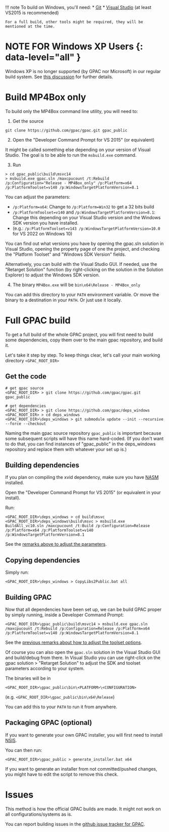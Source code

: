 !!! note
    To build on Windows, you'll need: 
    * [Git](https://git-scm.com/download/win)
    * [Visual Studio](https://visualstudio.microsoft.com/vs/community/) (at least VS2015 is recommended)

    For a full build, other tools might be required, they will be mentioned at the time.


# NOTE FOR Windows XP Users {: data-level="all" }

Windows XP is no longer supported (by GPAC nor Microsoft) in our regular build system. See [this discussion](https://github.com/gpac/gpac/issues/1490#issuecomment-649519836) for further details.

# Build MP4Box only

To build only the MP4Box command line utility, you will need to:

1. Get the source

```batch
git clone https://github.com/gpac/gpac.git gpac_public
```

2. Open the "Developer Command Prompt for VS 2015" (or equivalent)

It might be called something else depending on your version of Visual Studio. The goal is to be able to run the `msbuild.exe` command.

3. Run 

```batch
> cd gpac_public\build\msvc14
> msbuild.exe gpac.sln /maxcpucount /t:Rebuild /p:Configuration="Release - MP4Box_only" /p:Platform=x64 /p:PlatformToolset=v140 /p:WindowsTargetPlatformVersion=8.1
```

<a name="toolset"></a>
You can adjust the parameters: 
 - `/p:Platform=x64`: Change to `/p:Platform=Win32` to get a 32 bits build
 - `/p:PlatformToolset=v140` and `/p:WindowsTargetPlatformVersion=8.1`: Change this depending on your Visual Studio version and the Windows SDK version you have installed.
 -  (e.g.: `/p:PlatformToolset=v143 /p:WindowsTargetPlatformVersion=10.0` for VS 2022 on Windows 10)
 
 You can find out what versions you have by opening the gpac.sln solution in Visual Studio, opening the property page of one the project, and checking the "Platform Toolset" and "Windows SDK Version" fields. 

 Alternatively, you can build with the Visual Studio GUI. If needed, use the "Retarget Solution" function (by right-clicking on the solution in the Solution Explorer) to adjust the Windows SDK version. 

4. The binary `MP4Box.exe` will be `bin\x64\Release - MP4Box_only`

You can add this directory to your `PATH` environment variable. Or move the binary to a destination in your `PATH`. Or just use it locally. 


# Full GPAC build

To get a full build of the whole GPAC project, you will first need to build some dependencies, copy them over to the main gpac repository, and build it. 

Let's take it step by step. To keep things clear, let's call your main working directory `<GPAC_ROOT_DIR>`

## Get the code

```batch
# get gpac source
<GPAC_ROOT_DIR> > git clone https://github.com/gpac/gpac.git gpac_public

# get dependencies
<GPAC_ROOT_DIR> > git clone https://github.com/gpac/deps_windows
<GPAC_ROOT_DIR> > cd deps_windows
<GPAC_ROOT_DIR>\deps_windows > git submodule update --init --recursive --force --checkout
```

Naming the main gpac source repository `gpac_public` is important because some subsequent scripts will have this name hard-coded. (If you don't want to do that, you can find instances of "gpac_public" in the deps_windows repository and replace them with whatever your set up is.)

## Building dependencies

If you plan on compiling the xvid dependency, make sure you have [NASM](https://nasm.us/) installed.

Open the "Developer Command Prompt for VS 2015" (or equivalent in your install). 

Run:

```batch
<GPAC_ROOT_DIR>\deps_windows > cd build\msvc
<GPAC_ROOT_DIR>\deps_windows\build\msvc > msbuild.exe BuildAll_vc10.sln /maxcpucount /t:Build /p:Configuration=Release /p:Platform=x64 /p:PlatformToolset=v140 /p:WindowsTargetPlatformVersion=8.1
```

See the [remarks above to adjust the parameters](#toolset).

## Copying dependencies

Simply run: 

```batch
<GPAC_ROOT_DIR>\deps_windows > CopyLibs2Public.bat all
```

## Building GPAC

Now that all dependencies have been set up, we can be build GPAC proper by simply running, inside a Developer Command Prompt:

```batch
<GPAC_ROOT_DIR>\gpac_public\build\msvc14 > msbuild.exe gpac.sln /maxcpucount /t:Rebuild /p:Configuration=Release /p:Platform=x64 /p:PlatformToolset=v140 /p:WindowsTargetPlatformVersion=8.1
```

See the [previous remarks about how to adjust the toolset options](#toolset).

Of course you can also open the `gpac.sln` solution in the Visual Studio GUI and build/debug from there. In Visual Studio you can use right-click on the gpac solution > "Retarget Solution" to adjust the SDK and toolset parameters according to your system. 

The binaries will be in 
```batch
<GPAC_ROOT_DIR>\gpac_public\bin\<PLATFORM>\<CONFIGURATION>
```

(e.g. `<GPAC_ROOT_DIR>\gpac_public\bin\x64\Release`)

You can add this to your `PATH` to run it from anywhere.


## Packaging GPAC (optional)

If you want to generate your own GPAC installer, you will first need to install [NSIS](https://nsis.sourceforge.io/Download).

You can then run:

```batch
<GPAC_ROOT_DIR>\gpac_public > generate_installer.bat x64
```

If you want to generate an installer from not committed/pushed changes, you might have to edit the script to remove this check. 


# Issues 

This method is how the official GPAC builds are made. It might not work on all configurations/systems as is. 

You can report building issues in the [github issue tracker for GPAC](https://github.com/gpac/gpac/issues). 
